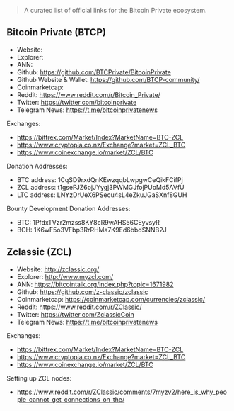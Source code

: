 
> A curated list of official links for the Bitcoin Private ecosystem.

## Bitcoin Private (BTCP)

* Website: 
* Explorer: 
* ANN: 
* Github: https://github.com/BTCPrivate/BitcoinPrivate
* Github Website & Wallet: https://github.com/BTCP-community/
* Coinmarketcap: 
* Reddit: https://www.reddit.com/r/Bitcoin_Private/
* Twitter: https://twitter.com/bitcoinprivate
* Telegram News: https://t.me/bitcoinprivatenews

Exchanges:
* https://bittrex.com/Market/Index?MarketName=BTC-ZCL
* https://www.cryptopia.co.nz/Exchange?market=ZCL_BTC
* https://www.coinexchange.io/market/ZCL/BTC


Donation Addresses:
* BTC address: 1CqSD9rxdQnKEwzqqbLwpgwCeQikFCifPj
* ZCL address: t1gsePJZ6ojJYygj3PWMGJfojPUoMd5AVfU
* LTC address: LNYzDrUeX6PSecu4sL4eZkuJGaSXnf8GUH

Bounty Development Donation Addresses:
* BTC: 1PfdxTVzr2mzss8KY8cR9wAHS56CEyvsyR
* BCH: 1K6wF5o3VFbp3RrRHMa7K9Ed6bbdSNNB2J

## Zclassic (ZCL)

* Website: http://zclassic.org/
* Explorer: http://www.myzcl.com/
* ANN: https://bitcointalk.org/index.php?topic=1671982
* Github: https://github.com/z-classic/zclassic
* Coinmarketcap: https://coinmarketcap.com/currencies/zclassic/
* Reddit: https://www.reddit.com/r/ZClassic/
* Twitter: https://twitter.com/ZclassicCoin
* Telegram News: https://t.me/bitcoinprivatenews

Exchanges:
* https://bittrex.com/Market/Index?MarketName=BTC-ZCL
* https://www.cryptopia.co.nz/Exchange?market=ZCL_BTC
* https://www.coinexchange.io/market/ZCL/BTC

Setting up ZCL nodes:
* https://www.reddit.com/r/ZClassic/comments/7myzv2/here_is_why_people_cannot_get_connections_on_the/



